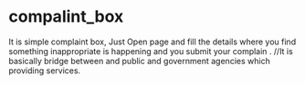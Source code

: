 # compalint_box
It is simple complaint box, Just Open page and fill the details where you find something inappropriate is happening and you submit your complain .
//It is basically bridge between and public and government agencies which providing services.
